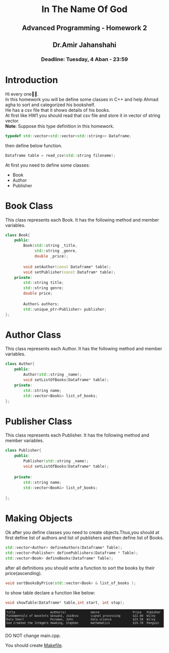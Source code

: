 <center>
<h1>
In The Name Of God
</h1>
<h2>
Advanced Programming - Homework 2
</h2>
<h2>
Dr.Amir Jahanshahi
</h2>
<h3>
Deadline: Tuesday, 4 Aban - 23:59
</center>

# Introduction
  Hi every one🙋‍♂️.\
   In this homework you will be define some classes in C++ and help Ahmad agha to sort and categorized his bookshelf.\
He has a csv file that it shows details of his books.\
At first like HW1 you should read that csv file and store it in vector of string vector.\
<b>Note</b>: Suppose this type definition in this homework.
```c++
typedef std::vector<std::vector<std::string>> Dataframe;
```
then define below function.
```c++
Dataframe table = read_csv(std::string filename);
```
At first you need to define some classes:
- Book
- Author
- Publisher 

# Book Class
This class represents each Book. It has the following method and member variables.

```c++
class Book{
    public:
        Book(std::string _title,
             std::string _genre,
             double _price);

        void setAuthor(const Dataframe* table);
        void setPublisher(const Datafram* table);
    private:
        std::string title;
        std::string genre;
        double price;

        Author& authors;
        std::unique_ptr<Publisher> publisher;
};
```
# Author Class
This class represents each Author. It has the following method and member variables.
```c++
class Author{
    public:
        Author(std::string _name);
        void setListOfBooks(Dataframe* table);
    private:
        std::string name;
        std::vector<Book&> list_of_books;
};
```

# Publisher Class
This class represents each Publisher. It has the following method and member variables.
```c++
class Publisher{
    public:
        Publisher(std::string _name);
        void setListOfBooks(Dataframe* table);
        
    private:
        std::string name;
        std::vector<Book&> list_of_books;
        
};
```

# Making Objects
Ok after you define classes you need to create objects.Thus,you should at first define list of authors and list of publishers and then define list of Books.
```c++
std::vector<Author> defineAuthors(Dataframe* Table);
std::vector<Publisher> definePublishers(Dataframe * Table);
std::vector<Book> defineBooks(Dataframe* Table);
```

after all definitions you should write a function to sort the books by their price(ascending).
```c++
void sortBooksByPrice(std::vector<Book> & list_of_books );
```
to show table declare a function like below:
```c++
void showTable(Dataframe* table,int start, int stop);
```
![alt text](./table.png)

DO NOT change main.cpp. 

You should create <u>Makefile</u>.


</h3>
